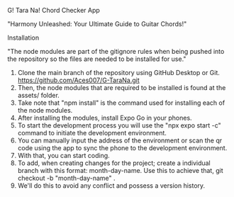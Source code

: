 G! Tara Na! Chord Checker App

"Harmony Unleashed: Your Ultimate Guide to Guitar Chords!"


Installation

"The node modules are part of the gitignore rules when being pushed into the repository so the files are needed to be installed for use."

1. Clone the main branch of the repository using GitHub Desktop or Git. https://github.com/Aces007/G-TaraNa.git
2. Then, the node modules that are required to be installed is found at the assets/ folder.
3. Take note that "npm install" is the command used for installing each of the node modules.
4. After installing the modules, install Expo Go in your phones.
5. To start the development process you will use the "npx expo start -c" command to initiate the development environment.
6. You can manually input the address of the environment or scan the qr code using the app to sync the phone to the development environment.
7. With that, you can start coding.
8. To add, when creating changes for the project; create a individual branch with this format: month-day-name.
Use this to achieve that, git checkout -b "month-day-name" .
9. We'll do this to avoid any conflict and possess a version history. 